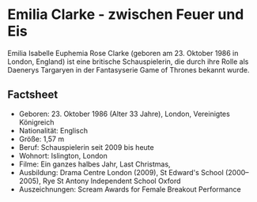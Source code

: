 # Emilia Clarke - zwischen Feuer und Eis

Emilia Isabelle Euphemia Rose Clarke (geboren am 23. Oktober 1986 in London, England) ist eine britische Schauspielerin, die durch ihre Rolle als Daenerys Targaryen in der Fantasyserie Game of Thrones bekannt wurde.

## Factsheet

* Geboren: 23. Oktober 1986 (Alter 33 Jahre), London, Vereinigtes Königreich
* Nationalität: Englisch
* Größe: 1,57 m
* Beruf: Schauspielerin seit 2009 bis heute
* Wohnort: Islington, London
* Filme: Ein ganzes halbes Jahr, Last Christmas, 
* Ausbildung: Drama Centre London (2009), St Edward's School (2000–2005), Rye St Antony Independent School Oxford
* Auszeichnungen: Scream Awards for Female Breakout Performance